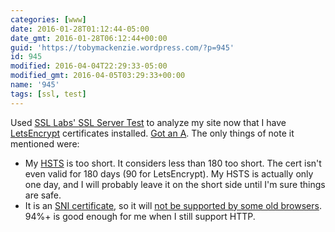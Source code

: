 ```yaml
---
categories: [www]
date: 2016-01-28T01:12:44-05:00
date_gmt: 2016-01-28T06:12:44+00:00
guid: 'https://tobymackenzie.wordpress.com/?p=945'
id: 945
modified: 2016-04-04T22:29:33-05:00
modified_gmt: 2016-04-05T03:29:33+00:00
name: '945'
tags: [ssl, test]
---
```


Used [SSL Labs' SSL Server Test](https://www.ssllabs.com/ssltest/) to analyze my site now that I have [LetsEncrypt](https://letsencrypt.org/) certificates installed.  [Got an A](https://www.ssllabs.com/ssltest/analyze.html?d=www.tobymackenzie.com&s=69.163.225.165).  The only things of note it mentioned were:

- My [HSTS](https://scotthelme.co.uk/hsts-the-missing-link-in-tls/) is too short.  It considers less than 180 too short.  The cert isn't even valid for 180 days (90 for LetsEncrypt).  My HSTS is actually only one day, and I will probably leave it on the short side until I'm sure things are safe.
- It is an [SNI certificate](https://en.wikipedia.org/wiki/Server_Name_Indication), so it will [not be supported by some old browsers](http://caniuse.com/#feat=sni).  94%+ is good enough for me when I still support HTTP.
